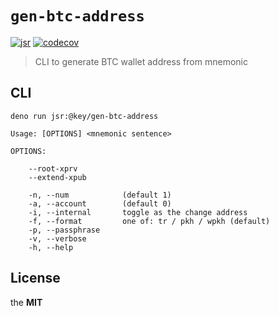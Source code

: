 # `gen-btc-address`

[![jsr](https://jsr.io/badges/@key/gen-btc-address)](https://jsr.io/@key/gen-btc-address)
[![codecov](https://codecov.io/gh/imcotton/at-key-gen-btc-address/graph/badge.svg)](https://codecov.io/gh/imcotton/at-key-gen-btc-address)

> CLI to generate BTC wallet address from mnemonic





## CLI

```
deno run jsr:@key/gen-btc-address
```

    Usage: [OPTIONS] <mnemonic sentence>

    OPTIONS:

        --root-xprv
        --extend-xpub

        -n, --num            (default 1)
        -a, --account        (default 0)
        -i, --internal       toggle as the change address
        -f, --format         one of: tr / pkh / wpkh (default)
        -p, --passphrase
        -v, --verbose
        -h, --help





## License

the **MIT**

